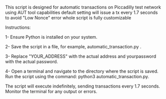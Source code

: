 This script is designed for automatic transactions on Piccadilly test network using AUT tool capabilities
default setting will issue a tx every 1.7 seconds to avoid "Low Nonce" error
whole script is fully customizable

Instructions:

1- Ensure Python is installed on your system.

2- Save the script in a file, for example, automatic_transaction.py .

3- Replace "YOUR_ADDRESS" with the actual address and yourpassword with the actual password.

4- Open a terminal and navigate to the directory where the script is saved.
Run the script using the command:
python3 automatic_transaction.py.

The script will execute indefinitely, sending transactions every 1.7 seconds.
Monitor the terminal for any output or errors.
